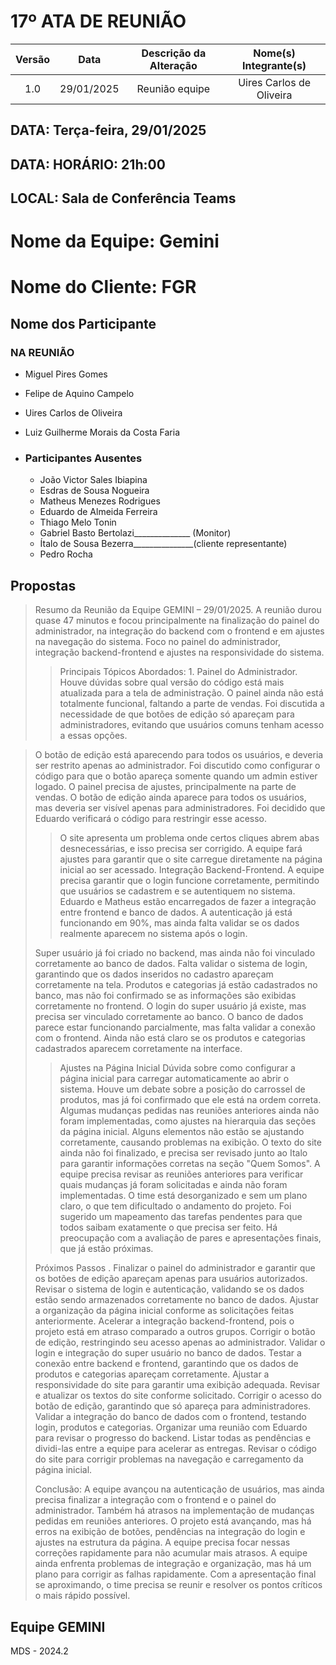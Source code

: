 # 17º ATA DE REUNIÃO

| Versão | Data | Descrição da Alteração | Nome(s) Integrante(s) |
| :----: | :--: | :--------------------: | :-------------------: |
| 1.0 | 29/01/2025 | Reunião equipe | Uires Carlos de Oliveira |

## DATA:    Terça-feira, 29/01/2025
## DATA:    HORÁRIO:    21h:00  
## LOCAL:   Sala de Conferência Teams

# Nome da Equipe: Gemini
# Nome do Cliente: FGR

##  Nome dos Participante

### NA REUNIÃO

* Miguel Pires Gomes
* Felipe de Aquino Campelo
* Uires Carlos de Oliveira
* Luiz Guilherme Morais da Costa Faria


* ### Participantes Ausentes

    * João Victor Sales Ibiapina 
    * Esdras de Sousa Nogueira
    * Matheus Menezes Rodrigues
    * Eduardo de Almeida Ferreira
    * Thiago Melo Tonin
    * Gabriel Basto Bertolazi______________ (Monitor)
    * Ítalo de Sousa Bezerra_______________(cliente representante)
    * Pedro Rocha
  
       
## Propostas

> Resumo da Reunião da Equipe GEMINI – 29/01/2025. A reunião durou quase 47 minutos e focou principalmente na finalização do painel do administrador, na integração do backend com o frontend e em ajustes na navegação do sistema. Foco no painel do administrador, integração backend-frontend e ajustes na responsividade do sistema.
>
>> Principais Tópicos Abordados: 1. Painel do Administrador. Houve dúvidas sobre qual versão do código está mais atualizada para a tela de administração. O painel ainda não está totalmente funcional, faltando a parte de vendas. Foi discutida a necessidade de que botões de edição só apareçam para administradores, evitando que usuários comuns tenham acesso a essas opções.
 
> O botão de edição está aparecendo para todos os usuários, e deveria ser restrito apenas ao administrador. Foi discutido como configurar o código para que o botão apareça somente quando um admin estiver logado. O painel precisa de ajustes, principalmente na parte de vendas. O botão de edição ainda aparece para todos os usuários, mas deveria ser visível apenas para administradores. Foi decidido que Eduardo verificará o código para restringir esse acesso.
>
>> O site apresenta um problema onde certos cliques abrem abas desnecessárias, e isso precisa ser corrigido. A equipe fará ajustes para garantir que o site carregue diretamente na página inicial ao ser acessado.
> Integração Backend-Frontend. A equipe precisa garantir que o login funcione corretamente, permitindo que usuários se cadastrem e se autentiquem no sistema. Eduardo e Matheus estão encarregados de fazer a integração entre frontend e banco de dados. A autenticação já está funcionando em 90%, mas ainda falta validar se os dados realmente aparecem no sistema após o login.
>>
> Super usuário já foi criado no backend, mas ainda não foi vinculado corretamente ao banco de dados. Falta validar o sistema de login, garantindo que os dados inseridos no cadastro apareçam corretamente na tela. Produtos e categorias já estão cadastrados no banco, mas não foi confirmado se as informações são exibidas corretamente no frontend. O login do super usuário já existe, mas precisa ser vinculado corretamente ao banco. O banco de dados parece estar funcionando parcialmente, mas falta validar a conexão com o frontend. Ainda não está claro se os produtos e categorias cadastrados aparecem corretamente na interface. 
>> Ajustes na Página Inicial Dúvida sobre como configurar a página inicial para carregar automaticamente ao abrir o sistema. Houve um debate sobre a posição do carrossel de produtos, mas já foi confirmado que ele está na ordem correta. Algumas mudanças pedidas nas reuniões anteriores ainda não foram implementadas, como ajustes na hierarquia das seções da página inicial. Alguns elementos não estão se ajustando corretamente, causando problemas na exibição. O texto do site ainda não foi finalizado, e precisa ser revisado junto ao Italo para garantir informações corretas na seção "Quem Somos". A equipe precisa revisar as reuniões anteriores para verificar quais mudanças já foram solicitadas e ainda não foram implementadas. O time está desorganizado e sem um plano claro, o que tem dificultado o andamento do projeto. Foi sugerido um mapeamento das tarefas pendentes para que todos saibam exatamente o que precisa ser feito. Há preocupação com a avaliação de pares e apresentações finais, que já estão próximas.
>>
>Próximos Passos . Finalizar o painel do administrador e garantir que os botões de edição apareçam apenas para usuários autorizados. Revisar o sistema de login e autenticação, validando se os dados estão sendo armazenados corretamente no banco de dados. Ajustar a organização da página inicial conforme as solicitações feitas anteriormente. Acelerar a integração backend-frontend, pois o projeto está em atraso comparado a outros grupos.  Corrigir o botão de edição, restringindo seu acesso apenas ao administrador.
> Validar o login e integração do super usuário no banco de dados. Testar a conexão entre backend e frontend, garantindo que os dados de produtos e categorias apareçam corretamente. Ajustar a responsividade do site para garantir uma exibição adequada. Revisar e atualizar os textos do site conforme solicitado. Corrigir o acesso do botão de edição, garantindo que só apareça para administradores. Validar a integração do banco de dados com o frontend, testando login, produtos e categorias. Organizar uma reunião com Eduardo para revisar o progresso do backend. Listar todas as pendências e dividi-las entre a equipe para acelerar as entregas. Revisar o código do site para corrigir problemas na navegação e carregamento da página inicial.
>>
> Conclusão: A equipe avançou na autenticação de usuários, mas ainda precisa finalizar a integração com o frontend e o painel do administrador. Também há atrasos na implementação de mudanças pedidas em reuniões anteriores. O projeto está avançando, mas há erros na exibição de botões, pendências na integração do login e ajustes na estrutura da página. A equipe precisa focar nessas correções rapidamente para não acumular mais atrasos. A equipe ainda enfrenta problemas de integração e organização, mas há um plano para corrigir as falhas rapidamente. Com a apresentação final se aproximando, o time precisa se reunir e resolver os pontos críticos o mais rápido possível.
## Equipe GEMINI
MDS - 2024.2